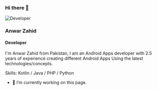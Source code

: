 ### Hi there 👋


![Developer](https://arturssmirnovs.github.io/github-profile-readme-generator/images/banner.png)
### Anwar Zahid
#### Developer
I'm Anwar Zahid from Pakistan, I am an Android Apps developer with 2.5 years of experience creating different Android Apps Using the latest technologies/concepts.

Skills: Kotlin  / Java / PHP / Python 

- 🔭 I’m currently working on this page. 





